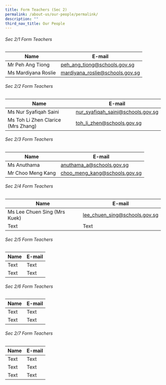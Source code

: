 ```yaml
---
title: Form Teachers (Sec 2)
permalink: /about-us/our-people/permalink/
description: ""
third_nav_title: Our People
---
```

###### Sec 2/1 Form Teachers
| Name | E-mail |
| -------- | -------- |
| Mr Peh Ang Tiong     | [peh\_ang\_tiong@schools.gov.sg](mailto:peh_ang_tiong@schools.gov.sg)     |
| Ms Mardiyana Roslie     | [mardiyana\_roslie@schools.gov.sg](mailto:mardiyana_roslie@schools.gov.sg)     |

###### Sec 2/2 Form Teachers
| Name | E-mail |
| -------- | -------- |
| Ms Nur Syafiqah Saini     | [nur\_syafiqah\_saini@schools.gov.sg](mailto:nur_syafiqah_saini@schools.gov.sg)     |
| Ms Toh Li Zhen Clarice (Mrs Zhang)     | [toh\_li\_zhen@schools.gov.sg](mailto:toh_li_zhen@schools.gov.sg)     |

###### Sec 2/3 Form Teachers
| Name | E-mail |
| -------- | -------- |
| Ms Anuthama     | [anuthama\_a@schools.gov.sg](mailto:anuthama_a@schools.gov.sg)     |
| Mr Choo Meng Kang     | [choo\_meng\_kang@schools.gov.sg](mailto:choo_meng_kang@schools.gov.sg)     |

###### Sec 2/4 Form Teachers
| Name | E-mail |
| -------- | -------- |
| Ms Lee Chuen Sing (Mrs Kuek)     | [lee\_chuen\_sing@schools.gov.sg](mailto:lee_chuen_sing@schools.gov.sg)     |
| Text     | Text     |

###### Sec 2/5 Form Teachers
| Name | E-mail |
| -------- | -------- |
| Text     | Text     |
| Text     | Text     |

###### Sec 2/6 Form Teachers
| Name | E-mail |
| -------- | -------- |
| Text     | Text     |
| Text     | Text     |

###### Sec 2/7 Form Teachers
| Name | E-mail |
| -------- | -------- |
| Text     | Text     |
| Text     | Text     |
| Text     | Text     |